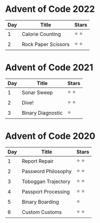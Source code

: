 # Advent of Code 2022

Day | Title | Stars |
------------ | ------------ | ------------- |
1 | Calorie Counting | :star: :star: |
2 | Rock Paper Scissors | :star: :star: |

# Advent of Code 2021

Day | Title | Stars |
------------ | ------------ | ------------- |
1 | Sonar Sweep | :star: :star: |
2 | Dive! | :star: :star: |
3 | Binary Diagnostic | :star: |

# Advent of Code 2020

Day | Title | Stars |
------------ | ------------ | ------------- |
1 | Report Repair | :star: :star: |
2 | Password Philosophy | :star: :star: |
3 | Toboggan Trajectory | :star: :star: |
4 | Passport Processing | :star: :star: |
5 | Binary Boarding | :star: |
6 | Custom Customs | :star: :star: |
